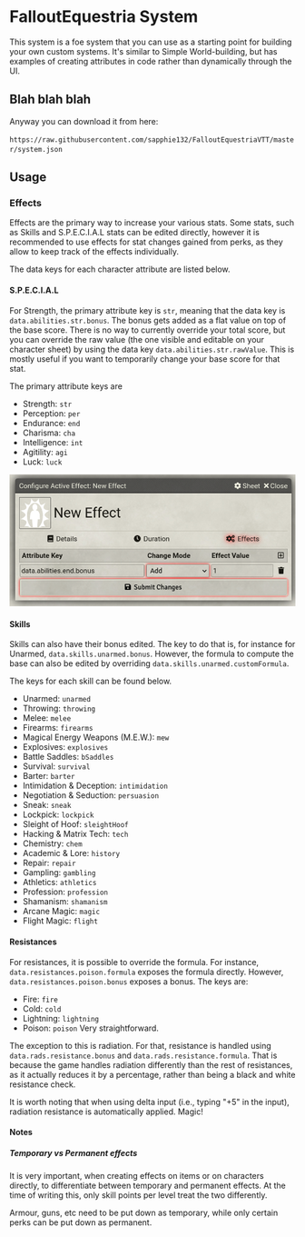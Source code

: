 # FalloutEquestria System

This system is a foe system that you can use as a starting point for building your own custom systems. It's similar to Simple World-building, but has examples of creating attributes in code rather than dynamically through the UI.
## Blah blah blah
Anyway you can download it from here: 

`https://raw.githubusercontent.com/sapphie132/FalloutEquestriaVTT/master/system.json`
## Usage

### Effects
Effects are the primary way to increase your various stats.
Some stats, such as Skills and S.P.E.C.I.A.L stats can be edited directly,
however it is recommended to use effects for stat changes gained from perks,
as they allow to keep track of the effects individually.

The data keys for each character attribute are listed below.
#### S.P.E.C.I.A.L
For Strength, the primary attribute key is `str`, meaning that the data key is
`data.abilities.str.bonus`. The bonus gets added as a flat value on top of the
base score. There is no way to currently override your total score, but you can
override the raw value (the one visible and editable on your character sheet) by
using the data key `data.abilities.str.rawValue`. This is mostly useful if you want
to temporarily change your base score for that stat.

The primary attribute keys are
* Strength: `str`
* Perception: `per`
* Endurance: `end`
* Charisma: `cha`
* Intelligence: `int`
* Agitility: `agi`
* Luck: `luck`

![](readme_images/special_score_effect.png)

#### Skills
Skills can also have their bonus edited. The key to do that is, for instance for
Unarmed, `data.skills.unarmed.bonus`. However, the formula to compute the base can
also be edited by overriding `data.skills.unarmed.customFormula`.

The keys for each skill can be found below.
* Unarmed: `unarmed`
* Throwing: `throwing`
* Melee: `melee`
* Firearms: `firearms`
* Magical Energy Weapons (M.E.W.): `mew`
* Explosives: `explosives`
* Battle Saddles: `bSaddles`
* Survival: `survival`
* Barter: `barter`
* Intimidation & Deception: `intimidation`
* Negotiation & Seduction: `persuasion`
* Sneak: `sneak`
* Lockpick: `lockpick`
* Sleight of Hoof: `sleightHoof`
* Hacking & Matrix Tech: `tech`
* Chemistry: `chem`
* Academic & Lore: `history`
* Repair: `repair`
* Gampling: `gambling`
* Athletics: `athletics`
* Profession: `profession`
* Shamanism: `shamanism`
* Arcane Magic: `magic`
* Flight Magic: `flight`

#### Resistances
For resistances, it is possible to override the formula. For instance,
`data.resistances.poison.formula` exposes the formula directly. However,
`data.resistances.poison.bonus` exposes a bonus.
The keys are:
* Fire: `fire`
* Cold: `cold`
* Lightning: `lightning`
* Poison: `poison`
Very straightforward.

The exception to this is radiation. For that, resistance is handled using
`data.rads.resistance.bonus` and `data.rads.resistance.formula`. That is
because the game handles radiation differently than the rest of resistances,
as it actually reduces it by a percentage, rather than being a black and white
resistance check.

It is worth noting that when using delta input (i.e., typing "+5" in the input),
radiation resistance is automatically applied. Magic!

#### Notes
##### Temporary vs Permanent effects
It is very important, when creating effects on items or on characters
directly, to differentiate between temporary and permanent effects. At the
time of writing this, only skill points per level treat the two differently.

Armour, guns, etc need to be put down as temporary, while only certain perks
can be put down as permanent.